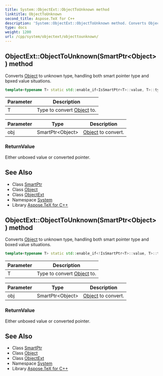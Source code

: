 ```yaml
---
title: System::ObjectExt::ObjectToUnknown method
linktitle: ObjectToUnknown
second_title: Aspose.TeX for C++
description: 'System::ObjectExt::ObjectToUnknown method. Converts Object to unknown type, handling both smart pointer type and bpxed value situations in C++.'
type: docs
weight: 1200
url: /cpp/system/objectext/objecttounknown/
---
```

## ObjectExt::ObjectToUnknown(SmartPtr\<Object\>) method


Converts [Object](../../object/) to unknown type, handling both smart pointer type and bpxed value situations.

```cpp
template<typename T> static std::enable_if<IsSmartPtr<T>::value, T>::type System::ObjectExt::ObjectToUnknown(SmartPtr<Object> obj)
```


| Parameter | Description |
| --- | --- |
| T | Type to convert [Object](../../object/) to. |

| Parameter | Type | Description |
| --- | --- | --- |
| obj | SmartPtr\<Object\> | [Object](../../object/) to convert. |

### ReturnValue

Either unboxed value or converted pointer.

## See Also

* Class [SmartPtr](../../smartptr/)
* Class [Object](../../object/)
* Class [ObjectExt](../)
* Namespace [System](../../)
* Library [Aspose.TeX for C++](../../../)
## ObjectExt::ObjectToUnknown(SmartPtr\<Object\>) method


Converts [Object](../../object/) to unknown type, handling both smart pointer type and boxed value situations.

```cpp
template<typename T> static std::enable_if<!IsSmartPtr<T>::value, T>::type System::ObjectExt::ObjectToUnknown(SmartPtr<Object> obj)
```


| Parameter | Description |
| --- | --- |
| T | Type to convert [Object](../../object/) to. |

| Parameter | Type | Description |
| --- | --- | --- |
| obj | SmartPtr\<Object\> | [Object](../../object/) to convert. |

### ReturnValue

Either unboxed value or converted pointer.

## See Also

* Class [SmartPtr](../../smartptr/)
* Class [Object](../../object/)
* Class [ObjectExt](../)
* Namespace [System](../../)
* Library [Aspose.TeX for C++](../../../)
